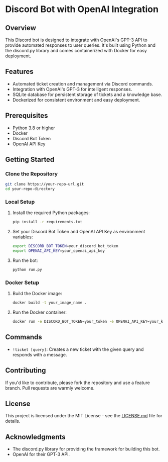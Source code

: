 
# Discord Bot with OpenAI Integration

## Overview

This Discord bot is designed to integrate with OpenAI's GPT-3 API to provide automated responses to user queries. 
It's built using Python and the discord.py library and comes containerized with Docker for easy deployment.

## Features

- Automated ticket creation and management via Discord commands.
- Integration with OpenAI's GPT-3 for intelligent responses.
- SQLite database for persistent storage of tickets and a knowledge base.
- Dockerized for consistent environment and easy deployment.

## Prerequisites

- Python 3.8 or higher
- Docker
- Discord Bot Token
- OpenAI API Key

## Getting Started

### Clone the Repository

```bash
git clone https://your-repo-url.git
cd your-repo-directory
```

### Local Setup

1. Install the required Python packages:
    ```bash
    pip install -r requirements.txt
    ```
2. Set your Discord Bot Token and OpenAI API Key as environment variables:
    ```bash
    export DISCORD_BOT_TOKEN=your_discord_bot_token
    export OPENAI_API_KEY=your_openai_api_key
    ```
3. Run the bot:
    ```bash
    python run.py
    ```

### Docker Setup

1. Build the Docker image:
    ```bash
    docker build -t your_image_name .
    ```
2. Run the Docker container:
    ```bash
    docker run -e DISCORD_BOT_TOKEN=your_token -e OPENAI_API_KEY=your_key your_image_name
    ```

## Commands

- `!ticket [query]`: Creates a new ticket with the given query and responds with a message.

## Contributing

If you'd like to contribute, please fork the repository and use a feature branch. Pull requests are warmly welcome.

## License

This project is licensed under the MIT License - see the [LICENSE.md](LICENSE.md) file for details.

## Acknowledgments

- The discord.py library for providing the framework for building this bot.
- OpenAI for their GPT-3 API.

